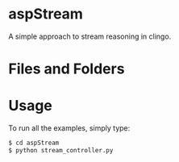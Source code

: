 # aspStream
A simple approach to stream reasoning in clingo.

# Files and Folders


# Usage
To run all the examples, simply type:
```bash
$ cd aspStream
$ python stream_controller.py
```

